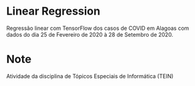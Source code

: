 # Linear Regression
Regressão linear com TensorFlow dos casos de COVID em Alagoas com dados do dia 25 de Fevereiro de 2020 à 28 de Setembro de 2020. 

# Note 
Atividade da disciplina de Tópicos Especiais de Informática (TEIN)